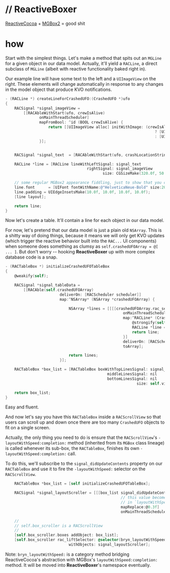 

# // ReactiveBoxer

[ReactiveCocoa](http://github.com/ReactiveCocoa/ReactiveCocoa) + [MGBox2](http://github.com/sobri909/MGBox2) = good shit

# how

Start with the simplest things.  Let's make a method that spits out an `MGLine`
for a given object in our data model.  Actually, it'll yield a `RACLine`, a
direct subclass of `MGLine` (albeit with reactive functionality baked right in).

Our example line will have some text to the left and a `UIImageView` on the right.
These elements will change automatically in response to any changes in the model
object that produce KVO notifications.

```objective-c
- (RACLine *) createLineForCrashedUFO:(CrashedUFO *)ufo
{
    RACSignal *signal_imageView =
        [[RACAbleWithStart(ufo, crewIsAlive)
               onMainThreadScheduler]
               mapFromBool: ^id (BOOL crewIsAlive) {
                   return [[UIImageView alloc] initWithImage: (crewIsAlive
                                                                  ? [UIImage imageNamed:@"surviving-crew"]
                                                                  : [UIImage imageNamed:@"dead-crew"])];
               }];


    RACSignal *signal_text  = [RACAbleWithStart(ufo, crashLocationString) onMainThreadScheduler];

    RACLine *line = [RACLine lineWithLeftSignal: signal_text
                                    rightSignal: signal_imageView
                                           size: CGSizeMake(320.0f, 50.0f)];

    // some regular MGBox2 appearance fiddling, just to show that you can do this the same way with the `RAC...` subclasses
    line.font      = [UIFont fontWithName:@"HelveticaNeue-Bold" size:20.0f];
    line.padding = UIEdgeInsetsMake(10.0f, 10.0f, 10.0f, 10.0f);
    [line layout];

    return line;
}
```

Now let's create a table.  It'll contain a line for each object in our data model.

For now, let's pretend that our data model is just a plain old `NSArray`.  This is
a shitty way of doing things, because it means we will only get KVO updates (which
trigger the reactive behavior built into the `RAC...` UI components) when someone
does something as clumsy as `self.crashedUFOArray = @[ ... ]`.  But don't worry --
hooking **ReactiveBoxer** up with more complex database code is a snap.

```objective-c
- (RACTableBox *) initializeCrashedUFOTableBox
{
    @weakify(self);

    RACSignal *signal_tableData =
        [[RACAble(self.crashedUFOArray)
                        deliverOn: [RACScheduler scheduler]]
                        map:^NSArray* (NSArray *crashedUFOArray) {

                            NSArray *lines = [[[[crashedUFOArray.rac_sequence.signal
                                                    onMainThreadScheduler]
                                                    map:^RACLine* (CrashedUFO *ufo) {
                                                        @strongify(self);
                                                        RACLine *line = [self createLineForCrashedUFO:ufo];
                                                        return line;
                                                    }]
                                                    deliverOn: [RACScheduler scheduler]]
                                                    toArray];

                            return lines;
                        }];

    RACTableBox *box_list = [RACTableBox boxWithTopLinesSignal: signal_tableData
                                             middleLinesSignal: nil
                                             bottomLinesSignal: nil
                                                          size: self.view.size];

    return box_list;
}
```

Easy and fluent.

And now let's say you have this `RACTableBox` inside a `RACScrollView` so that
users can scroll up and down once there are too many `CrashedUFO` objects to
fit on a single screen.

Actually, the only thing you need to do is ensure that the `RACScrollView`'s
`-layoutWithSpeed:completion:` method (inherited from its `MGBox` class lineage)
is called whenever its sub-box, the `RACTableBox`, finishes its own
`-layoutWithSpeed:completion:` call.

To do this, we'll subscribe to the `signal_didUpdateContents` property on our
`RACTableBox` and use it to fire the `-layoutWithSpeed:` selector on the `RACScrollView`.

```objective-c
    RACTableBox *box_list = [self initializeCrashedUFOTableBox];

    RACSignal *signal_layoutScroller = [[[box_list signal_didUpdateContents]
                                                   // this value becomes the 'speed' parameter
                                                   // in `layoutWithSpeed:completion:'
                                                   mapReplace:@0.3f] 
                                                   onMainThreadScheduler];

    //
    // self.box_scroller is a RACScrollView
    // 
    [self.box_scroller.boxes addObject: box_list];
    [self.box_scroller rac_liftSelector: @selector(bryn_layoutWithSpeed:)
                            withObjects: signal_layoutScroller];

```

Note: `bryn_layoutWithSpeed:` is a category method bridging ReactiveCocoa's
abstraction with MGBox's `layoutWithSpeed:completion:` method.  It will be
moved into **ReactiveBoxer**'s namespace eventually.

